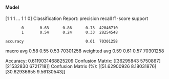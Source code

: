 #### Model
[1 1 1 ... 1 1 0]
Classification Report:
              precision    recall  f1-score   support

           0       0.63      0.86      0.73  42046710
           1       0.54      0.24      0.33  28254548

    accuracy                           0.61  70301258
   macro avg       0.58      0.55      0.53  70301258
weighted avg       0.59      0.61      0.57  70301258

Accuracy: 0.6119031468825209
Confusion Matrix:
[[36295843  5750867]
 [21532830  6721718]]
Confusion Matrix (%):
[[51.62900926  8.18031876]
 [30.62936655  9.56130543]]
